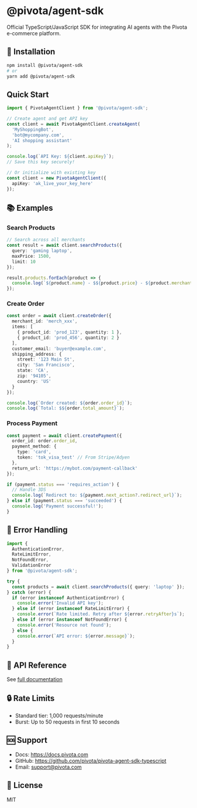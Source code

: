 # @pivota/agent-sdk

Official TypeScript/JavaScript SDK for integrating AI agents with the Pivota e-commerce platform.

## 🚀 Installation

```bash
npm install @pivota/agent-sdk
# or
yarn add @pivota/agent-sdk
```

## Quick Start

```typescript
import { PivotaAgentClient } from '@pivota/agent-sdk';

// Create agent and get API key
const client = await PivotaAgentClient.createAgent(
  'MyShoppingBot',
  'bot@mycompany.com',
  'AI shopping assistant'
);

console.log(`API Key: ${client.apiKey}`);
// Save this key securely!

// Or initialize with existing key
const client = new PivotaAgentClient({
  apiKey: 'ak_live_your_key_here'
});
```

## 📚 Examples

### Search Products

```typescript
// Search across all merchants
const result = await client.searchProducts({
  query: 'gaming laptop',
  maxPrice: 1500,
  limit: 10
});

result.products.forEach(product => {
  console.log(`${product.name} - $${product.price} - ${product.merchant_name}`);
});
```

### Create Order

```typescript
const order = await client.createOrder({
  merchant_id: 'merch_xxx',
  items: [
    { product_id: 'prod_123', quantity: 1 },
    { product_id: 'prod_456', quantity: 2 }
  ],
  customer_email: 'buyer@example.com',
  shipping_address: {
    street: '123 Main St',
    city: 'San Francisco',
    state: 'CA',
    zip: '94105',
    country: 'US'
  }
});

console.log(`Order created: ${order.order_id}`);
console.log(`Total: $${order.total_amount}`);
```

### Process Payment

```typescript
const payment = await client.createPayment({
  order_id: order.order_id,
  payment_method: {
    type: 'card',
    token: 'tok_visa_test' // From Stripe/Adyen
  },
  return_url: 'https://mybot.com/payment-callback'
});

if (payment.status === 'requires_action') {
  // Handle 3DS
  console.log(`Redirect to: ${payment.next_action?.redirect_url}`);
} else if (payment.status === 'succeeded') {
  console.log('Payment successful!');
}
```

## 🔧 Error Handling

```typescript
import {
  AuthenticationError,
  RateLimitError,
  NotFoundError,
  ValidationError
} from '@pivota/agent-sdk';

try {
  const products = await client.searchProducts({ query: 'laptop' });
} catch (error) {
  if (error instanceof AuthenticationError) {
    console.error('Invalid API key');
  } else if (error instanceof RateLimitError) {
    console.error(`Rate limited. Retry after ${error.retryAfter}s`);
  } else if (error instanceof NotFoundError) {
    console.error('Resource not found');
  } else {
    console.error(`API error: ${error.message}`);
  }
}
```

## 📖 API Reference

See [full documentation](https://docs.pivota.com/agent-sdk)

## 🔒 Rate Limits

- Standard tier: 1,000 requests/minute
- Burst: Up to 50 requests in first 10 seconds

## 🆘 Support

- Docs: https://docs.pivota.com
- GitHub: https://github.com/pivota/pivota-agent-sdk-typescript
- Email: support@pivota.com

## 📄 License

MIT

